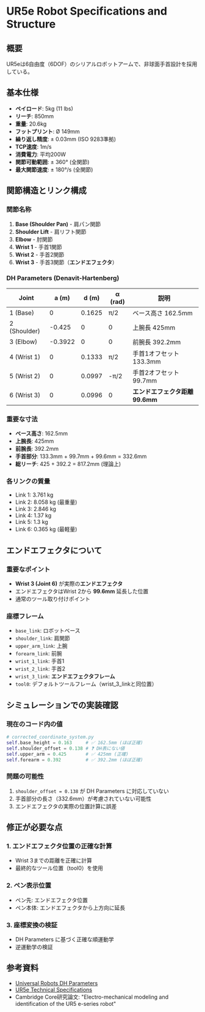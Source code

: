 # UR5e Robot Specifications and Structure

## 概要
UR5eは6自由度（6DOF）のシリアルロボットアームで、非球面手首設計を採用している。

## 基本仕様
- **ペイロード**: 5kg (11 lbs)
- **リーチ**: 850mm
- **重量**: 20.6kg
- **フットプリント**: Ø 149mm
- **繰り返し精度**: ± 0.03mm (ISO 9283準拠)
- **TCP速度**: 1m/s
- **消費電力**: 平均200W
- **関節可動範囲**: ± 360° (全関節)
- **最大関節速度**: ± 180°/s (全関節)

## 関節構造とリンク構成

### 関節名称
1. **Base (Shoulder Pan)** - 肩パン関節
2. **Shoulder Lift** - 肩リフト関節  
3. **Elbow** - 肘関節
4. **Wrist 1** - 手首1関節
5. **Wrist 2** - 手首2関節
6. **Wrist 3** - 手首3関節（**エンドエフェクタ**）

### DH Parameters (Denavit-Hartenberg)

| Joint | a (m) | d (m) | α (rad) | 説明 |
|-------|-------|-------|---------|------|
| 1 (Base) | 0 | 0.1625 | π/2 | ベース高さ 162.5mm |
| 2 (Shoulder) | -0.425 | 0 | 0 | 上腕長 425mm |
| 3 (Elbow) | -0.3922 | 0 | 0 | 前腕長 392.2mm |
| 4 (Wrist 1) | 0 | 0.1333 | π/2 | 手首1オフセット 133.3mm |
| 5 (Wrist 2) | 0 | 0.0997 | -π/2 | 手首2オフセット 99.7mm |
| 6 (Wrist 3) | 0 | 0.0996 | 0 | **エンドエフェクタ距離 99.6mm** |

### 重要な寸法
- **ベース高さ**: 162.5mm
- **上腕長**: 425mm  
- **前腕長**: 392.2mm
- **手首部分**: 133.3mm + 99.7mm + 99.6mm = 332.6mm
- **総リーチ**: 425 + 392.2 = 817.2mm (理論上)

### 各リンクの質量
- Link 1: 3.761 kg
- Link 2: 8.058 kg (最重量)
- Link 3: 2.846 kg
- Link 4: 1.37 kg
- Link 5: 1.3 kg
- Link 6: 0.365 kg (最軽量)

## エンドエフェクタについて

### 重要なポイント
- **Wrist 3 (Joint 6)** が実際の**エンドエフェクタ**
- エンドエフェクタはWrist 2から **99.6mm** 延長した位置
- 通常のツール取り付けポイント

### 座標フレーム
- `base_link`: ロボットベース
- `shoulder_link`: 肩関節
- `upper_arm_link`: 上腕
- `forearm_link`: 前腕  
- `wrist_1_link`: 手首1
- `wrist_2_link`: 手首2
- `wrist_3_link`: **エンドエフェクタフレーム**
- `tool0`: デフォルトツールフレーム（wrist_3_linkと同位置）

## シミュレーションでの実装確認

### 現在のコード内の値
```python
# corrected_coordinate_system.py
self.base_height = 0.163     # ✅ 162.5mm (ほぼ正確)
self.shoulder_offset = 0.138 # ❓ DH表にない値
self.upper_arm = 0.425       # ✅ 425mm (正確)
self.forearm = 0.392         # ✅ 392.2mm (ほぼ正確)
```

### 問題の可能性
1. `shoulder_offset = 0.138` が DH Parameters に対応していない
2. 手首部分の長さ（332.6mm）が考慮されていない可能性
3. エンドエフェクタの実際の位置計算に誤差

## 修正が必要な点

### 1. エンドエフェクタ位置の正確な計算
- Wrist 3までの距離を正確に計算
- 最終的なツール位置（tool0）を使用

### 2. ペン表示位置
- ペン先: エンドエフェクタ位置
- ペン本体: エンドエフェクタから上方向に延長

### 3. 座標変換の検証
- DH Parameters に基づく正確な順運動学
- 逆運動学の検証

## 参考資料
- [Universal Robots DH Parameters](https://www.universal-robots.com/articles/ur/application-installation/dh-parameters-for-calculations-of-kinematics-and-dynamics/)
- [UR5e Technical Specifications](https://www.universal-robots.com/products/ur5e/)
- Cambridge Core研究論文: "Electro-mechanical modeling and identification of the UR5 e-series robot"
